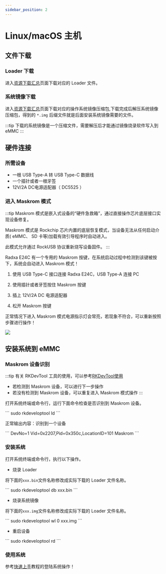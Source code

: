 ```yaml
---
sidebar_position: 2
---
```


# Linux/macOS 主机

## 文件下载

### Loader 下载

进入[资源下载汇总](../../../download)页面下载对应的 Loader 文件。

### 系统镜像下载

进入[资源下载汇总](../../../download)页面下载对应的操作系统镜像压缩包,下载完成后解压系统镜像压缩包，得到的 `*.img` 后缀文件就是后面安装系统镜像需要的文件。

:::tip
下载的系统镜像是一个压缩文件，需要解压后才能通过镜像烧录软件写入到 eMMC
:::

## 硬件连接

### 所需设备

- 一根 USB Type-A 转 USB Type-C 数据线
- 一个插针或者一根牙签
- 12V/2A DC电源适配器（ DC5525 ）

### 进入 Maskrom 模式

:::tip
Maskrom 模式是嵌入式设备的“硬件急救箱”，通过直接操作芯片底层接口实现设备修复。

Maskrom 模式是 Rockchip 芯片内置的底层恢复模式，当设备无法从任何启动介质( eMMC、 SD 卡等)加载有效引导程序时自动进入。

此模式允许通过 RockUSB 协议重新烧写设备固件。
:::

Radxa E24C 有一个专用的 Maskrom 按键，在系统启动过程中检测到该键被按下，系统会自动进入 Maskrom 模式！

1. 使用 USB Type-C 接口连接 Radxa E24C，USB Type-A 连接 PC

2. 使用插针或者牙签按住 Maskrom 按键

3. 插上 12V/2A DC 电源适配器

4. 松开 Maskrom 按键

正常情况下进入 Maskrom 模式电源指示灯会常亮，若现象不符合，可以重新按照步骤进行操作！

<div style={{textAlign: 'left'}}>
  <img src="/img/e/e24c/e24c-maskrom.webp" style={{width: '80%', maxWidth: '700'}} />
</div>

## 安装系统到 eMMC

### Maskrom 设备识别

:::tip
有关 RKDevTool 工具的使用，可以参考[RKDevTool使用](./rkdevtool)

- 若检测到 Maskrom 设备，可以进行下一步操作
- 若没有检测到 Maskrom 设备，可以重复进入 Maskrom 模式操作
  :::

打开系统终端或命令行，运行下面命令检查是否识别到 Maskrom 设备。

<NewCodeBlock tip="Linux/macOS-host$" type="host">
```
sudo rkdeveloptool ld
```
</NewCodeBlock>

正常输出内容：识别到一个设备

<NewCodeBlock tip="Linux/macOS-host$" type="host">
```
DevNo=1	Vid=0x2207,Pid=0x350c,LocationID=101	Maskrom
```
</NewCodeBlock>

### 安装系统

打开系统终端或命令行，执行以下操作。

- 烧录 Loader

将下面的`xxx.bin`文件名称修改成实际下载的 Loader 文件名称。

<NewCodeBlock tip="Linux/macOS-host$" type="host">
```
sudo rkdeveloptool db xxx.bin
```
</NewCodeBlock>

- 烧录系统镜像

将下面的`xxx.img`文件名称修改成实际下载的 Loader 文件名称。

<NewCodeBlock tip="Linux/macOS-host$" type="host">
```
sudo rkdeveloptool wl 0 xxx.img
```
</NewCodeBlock>

- 重启设备

<NewCodeBlock tip="Linux/macOS-host$" type="host">
```
sudo rkdeveloptool rd
```
</NewCodeBlock>

### 使用系统

参考[快速上手](../../introduction)教程的登陆系统操作！
